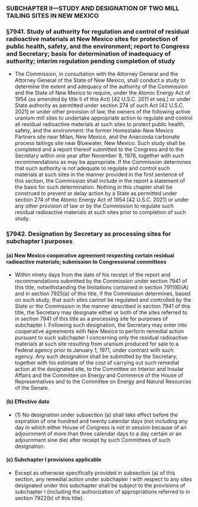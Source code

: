 ### SUBCHAPTER II—STUDY AND DESIGNATION OF TWO MILL TAILING SITES IN NEW MEXICO

### §7941. Study of authority for regulation and control of residual radioactive materials at New Mexico sites for protection of public health, safety, and the environment; report to Congress and Secretary; basis for determination of inadequacy of authority; interim regulation pending completion of study
* The Commission, in consultation with the Attorney General and the Attorney General of the State of New Mexico, shall conduct a study to determine the extent and adequacy of the authority of the Commission and the State of New Mexico to require, under the Atomic Energy Act of 1954 (as amended by title II of this Act) [42 U.S.C. 2011 et seq.] or under State authority as permitted under section 274 of such Act [42 U.S.C. 2021] or under other provision of law, the owners of the following active uranium mill sites to undertake appropriate action to regulate and control all residual radioactive materials at such sites to protect public health, safety, and the environment: the former Homestake-New Mexico Partners site near Milan, New Mexico, and the Anaconda carbonate process tailings site near Bluewater, New Mexico. Such study shall be completed and a report thereof submitted to the Congress and to the Secretary within one year after November 8, 1978, together with such recommendations as may be appropriate. If the Commission determines that such authority is not adequate to regulate and control such materials at such sites in the manner provided in the first sentence of this section, the Commission shall include in the report a statement of the basis for such determination. Nothing in this chapter shall be construed to prevent or delay action by a State as permitted under section 274 of the Atomic Energy Act of 1954 [42 U.S.C. 2021] or under any other provision of law or by the Commission to regulate such residual radioactive materials at such sites prior to completion of such study.

### §7942. Designation by Secretary as processing sites for subchapter I purposes
#### (a) New Mexico cooperative agreement respecting certain residual radioactive materials; submission to Congressional committees
* Within ninety days from the date of his receipt of the report and recommendations submitted by the Commission under section 7941 of this title, notwithstanding the limitations contained in section 7911(6)(A) and in section 7925(a) of this title, if the Commission determines, based on such study, that such sites cannot be regulated and controlled by the State or the Commission in the manner described in section 7941 of this title, the Secretary may designate either or both of the sites referred to in section 7941 of this title as a processing site for purposes of subchapter I. Following such designation, the Secretary may enter into cooperative agreements with New Mexico to perform remedial action pursuant to such subchapter I concerning only the residual radioactive materials at such site resulting from uranium produced for sale to a Federal agency prior to January 1, 1971, under contract with such agency. Any such designation shall be submitted by the Secretary, together with his estimate of the cost of carrying out such remedial action at the designated site, to the Committee on Interior and Insular Affairs and the Committee on Energy and Commerce of the House of Representatives and to the Committee on Energy and Natural Resources of the Senate.

#### (b) Effective date
* (1) No designation under subsection (a) shall take effect before the expiration of one hundred and twenty calendar days (not including any day in which either House of Congress is not in session because of an adjournment of more than three calendar days to a day certain or an adjournment sine die) after receipt by such Committees of such designation.

#### (c) Subchapter I provisions applicable
* Except as otherwise specifically provided in subsection (a) of this section, any remedial action under subchapter I with respect to any sites designated under this subchapter shall be subject to the provisions of subchapter I (including the authorization of appropriations referred to in section 7922(b) of this title).